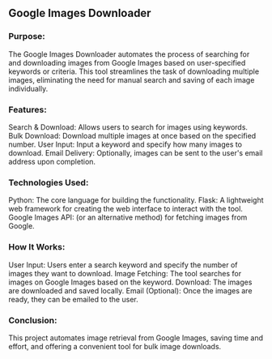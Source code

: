 ## Google Images Downloader

### Purpose:

The Google Images Downloader automates the process of searching for and downloading images from Google Images based on user-specified keywords or criteria. This tool streamlines the task of downloading multiple images, eliminating the need for manual search and saving of each image individually.

### Features:

Search & Download: Allows users to search for images using keywords.
Bulk Download: Download multiple images at once based on the specified number.
User Input: Input a keyword and specify how many images to download.
Email Delivery: Optionally, images can be sent to the user's email address upon completion.

### Technologies Used:

Python: The core language for building the functionality.
Flask: A lightweight web framework for creating the web interface to interact with the tool.
Google Images API: (or an alternative method) for fetching images from Google.

### How It Works:

User Input: Users enter a search keyword and specify the number of images they want to download.
Image Fetching: The tool searches for images on Google Images based on the keyword.
Download: The images are downloaded and saved locally.
Email (Optional): Once the images are ready, they can be emailed to the user.

### Conclusion:
This project automates image retrieval from Google Images, saving time and effort, and offering a convenient tool for bulk image downloads.
